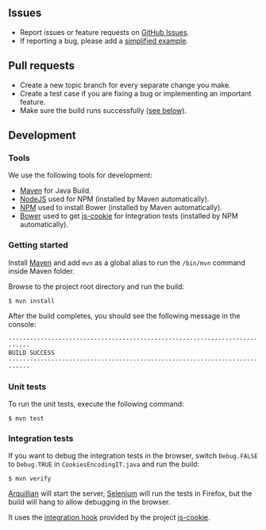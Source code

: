 ## Issues

- Report issues or feature requests on [GitHub Issues](https://github.com/js-cookie/java-cookie/issues).
- If reporting a bug, please add a [simplified example](http://sscce.org/).

## Pull requests

- Create a new topic branch for every separate change you make.
- Create a test case if you are fixing a bug or implementing an important feature.
- Make sure the build runs successfully [(see below)](#development).

## Development

### Tools

We use the following tools for development:

- [Maven](https://maven.apache.org/) for Java Build.
- [NodeJS](https://nodejs.org/en/download/) used for NPM (installed by Maven automatically).
- [NPM](https://www.npmjs.com) used to install Bower (installed by Maven automatically).
- [Bower](https://bower.io) used to get [js-cookie](https://github.com/js-cookie/js-cookie/) for Integration tests (installed by NPM automatically).


### Getting started

Install [Maven](https://maven.apache.org/download.cgi) and add `mvn` as a global alias to run the `/bin/mvn` command inside Maven folder.

Browse to the project root directory and run the build:

    $ mvn install

After the build completes, you should see the following message in the console:

    ----------------------------------------------------------------------------
    BUILD SUCCESS
    ----------------------------------------------------------------------------

### Unit tests

To run the unit tests, execute the following command:

    $ mvn test

### Integration tests

If you want to debug the integration tests in the browser, switch `Debug.FALSE` to `Debug.TRUE` in `CookiesEncodingIT.java` and run the build:

    $ mvn verify

[Arquillian](http://arquillian.org/) will start the server, [Selenium](http://www.seleniumhq.org/) will run the tests in Firefox, but the build will hang to allow debugging in the browser.

It uses the [integration hook](https://github.com/js-cookie/js-cookie/blob/master/CONTRIBUTING.md#integration-with-server-side) provided by the project [js-cookie](https://github.com/js-cookie/js-cookie).
